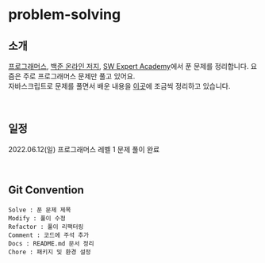 # problem-solving

## 소개

[프로그래머스](https://programmers.co.kr/), [백준 온라인 저지](https://www.acmicpc.net/), [SW Expert Academy](https://swexpertacademy.com/main/main.do)에서 푼 문제를 정리합니다. 요즘은 주로 프로그래머스 문제만 풀고 있어요.  
자바스크립트로 문제를 풀면서 배운 내용을 [이곳](https://ryuna.vercel.app/study/javascript_algorithm/)에 조금씩 정리하고 있습니다.

<br />

## 일정

2022.06.12(일) 프로그래머스 레벨 1 문제 풀이 완료

<br />

## Git Convention

```
Solve : 푼 문제 제목
Modify : 풀이 수정
Refactor : 풀이 리팩터링
Comment : 코드에 주석 추가
Docs : README.md 문서 정리
Chore : 패키지 및 환경 설정
```
